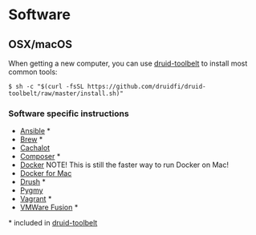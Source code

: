 # Software

## OSX/macOS

When getting a new computer, you can use [druid-toolbelt](https://github.com/druidfi/druid-toolbelt) to install most common tools: 

```
$ sh -c "$(curl -fsSL https://github.com/druidfi/druid-toolbelt/raw/master/install.sh)"
```

### Software specific instructions

- [Ansible](ansible.md) \*
- [Brew](brew.md) \*
- [Cachalot](cachalot.md) 
- [Composer](dcomposer.md) \*
- [Docker](docker.md) NOTE! This is still the faster way to run Docker on Mac!
- [Docker for Mac](docker_for_mac.md)
- [Drush](drush.md) \*
- [Pygmy](pygmy.md)
- [Vagrant](vagrant.md) \*
- [VMWare Fusion](vmware_fusion.md) \*

\* included in [druid-toolbelt](https://github.com/druidfi/druid-toolbelt)

